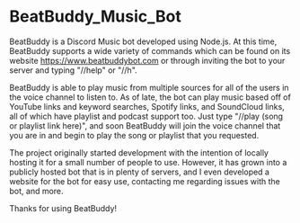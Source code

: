 # BeatBuddy_Music_Bot

BeatBuddy is a Discord Music bot developed using Node.js.  At this time, BeatBuddy supports a wide variety of commands which can be found on its website https://www.beatbuddybot.com or through inviting the bot to your server and typing "//help" or "//h".

BeatBuddy is able to play music from multiple sources for all of the users in the voice channel to listen to.  As of late, the bot can play music based off of YouTube links and keyword searches, Spotify links, and SoundCloud links, all of which have playlist and podcast support too.  Just type "//play (song or playlist link here)", and soon BeatBuddy will join the voice channel that you are in and begin to play the song or playlist that you requested.

The project originally started development with the intention of locally hosting it for a small number of people to use.  However, it has grown into a publicly hosted bot that is in plenty of servers, and I even developed a website for the bot for easy use, contacting me regarding issues with the bot, and more.

Thanks for using BeatBuddy!
